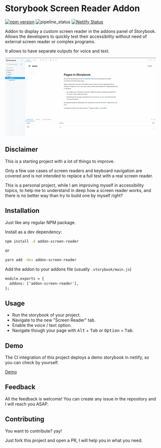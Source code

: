 # Storybook Screen Reader Addon

[![npm version](https://badge.fury.io/js/addon-screen-reader.png)](https://badge.fury.io/js/addon-screen-reader)
![pipeline_status](https://github.com/vlaraort/addon-screen-reader/workflows/Release/badge.svg)
[![Netlify Status](https://api.netlify.com/api/v1/badges/e36d3179-7759-43af-a426-0936026c5c60/deploy-status)](https://app.netlify.com/sites/storybook-screen-reader/deploys)

Addon to display a custom screen reader in the addons panel of Storybook. Allows the developers to quickly test their accessibility without need of external screen reader or complex programs.

It allows to have separate outputs for voice and text.

![](screenshots/screen-reader-example.gif)

## Disclaimer

This is a starting project with a lot of things to improve.

Only a few use cases of screen readers and keyboard navigation are covered and is not intended to replace a full test with a real screen reader.

This is a personal project, while I am improving myself in accessibility topics, to help me to understand in deep how a screen reader works, and there is no better way than try to build one by myself right? 

## Installation

Just like any regular NPM package.

Install as a dev dependency:

```bash
npm install -d addon-screen-reader
```

or

```bash
yarn add -dev addon-screen-reader
```


Add the addon to your addons file (usually `.storybook/main.js`)

```
module.exports = {
  addons: ['addon-screen-reader'],
};
```

## Usage

- Run the storybook of your project.
- Navigate to the new "Screen Reader" tab.
- Enable the voice / text option.
- Navigate though your page with <kbd>Alt</kbd> + <kbd>Tab</kbd> or <kbd>Option</kbd> + <kbd>Tab</kbd>.


## Demo

The CI integration of this project deploys a demo storybook in netlify, so you can check by yourself.

[Demo](https://storybook-screen-reader.netlify.app/?path=/story/example-page--logged-in)

## Feedback

All the feedback is welcome! You can create any issue in the repository and I will reach you ASAP.

## Contributing

You want to contribute? yay! 

Just fork this project and open a PR, I will help you in what you need.
